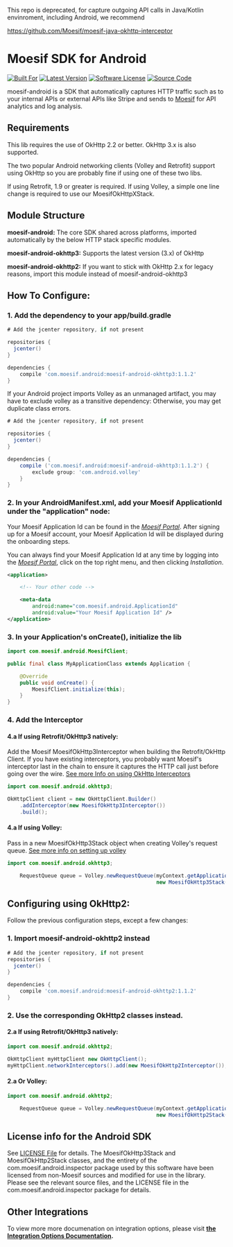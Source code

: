 This repo is deprecated, for capture outgoing API calls in Java/Kotlin envinroment, including Android, we recommend 

https://github.com/Moesif/moesif-java-okhttp-interceptor

# Moesif SDK for Android

[![Built For][ico-built-for]][link-built-for]
[![Latest Version][ico-version]][link-package]
[![Software License][ico-license]][link-license]
[![Source Code][ico-source]][link-source]

moesif-android is a SDK that automatically captures HTTP traffic such as to your internal APIs or external APIs like Stripe
and sends to [Moesif](https://www.moesif.com) for API analytics and log analysis.


## Requirements
This lib requires the use of OkHttp 2.2 or better. OkHttp 3.x is also supported.

The two popular Android networking clients (Volley and Retrofit) support using OkHttp so you are probably fine if using one of these two libs.

If using Retrofit, 1.9 or greater is required.
If using Volley, a simple one line change is required to use our MoesifOkHttpXStack.

## Module Structure
__moesif-android:__
The core SDK shared across platforms, imported automatically by the below HTTP stack specific modules.

__moesif-android-okhttp3:__
Supports the latest version (3.x) of OkHttp

__moesif-android-okhttp2:__
If you want to stick with OkHttp 2.x for legacy reasons, import this module instead of moesif-android-okhttp3

## How To Configure:

### 1. Add the dependency to your app/build.gradle
```gradle
# Add the jcenter repository, if not present

repositories {
  jcenter()
}

dependencies {
    compile 'com.moesif.android:moesif-android-okhttp3:1.1.2'
}
```

If your Android project imports Volley as an unmanaged artifact, you may have to exclude volley as a transitive dependency:
Otherwise, you may get duplicate class errors.

```gradle
# Add the jcenter repository, if not present

repositories {
  jcenter()
}

dependencies {
    compile ('com.moesif.android:moesif-android-okhttp3:1.1.2') {
        exclude group: 'com.android.volley'
    }
}
```

### 2. In your AndroidManifest.xml, add your Moesif ApplicationId under the "application" node:

Your Moesif Application Id can be found in the [_Moesif Portal_](https://www.moesif.com/).
After signing up for a Moesif account, your Moesif Application Id will be displayed during the onboarding steps. 

You can always find your Moesif Application Id at any time by logging 
into the [_Moesif Portal_](https://www.moesif.com/), click on the top right menu,
 and then clicking _Installation_.

```xml
<application>

    <!-- Your other code -->

    <meta-data
        android:name="com.moesif.android.ApplicationId"
        android:value="Your Moesif Application Id" />
</application>
```

### 3. In your Application's onCreate(), initialize the lib

```java
import com.moesif.android.MoesifClient;

public final class MyApplicationClass extends Application {

    @Override
    public void onCreate() {
        MoesifClient.initialize(this);
    }
}
```


### 4. Add the Interceptor

#### 4.a If using Retrofit/OkHttp3 natively:
Add the Moesif MoesifOkHttp3Interceptor when building the Retrofit/OkHttp Client.
If you have existing interceptors, you probably want Moesif's interceptor last in the chain to ensure it captures the HTTP call
just before going over the wire.
[See more Info on using OkHttp Interceptors](https://github.com/square/okhttp/wiki/Interceptors)


```java
import com.moesif.android.okhttp3;

OkHttpClient client = new OkHttpClient.Builder()
    .addInterceptor(new MoesifOkHttp3Interceptor())
    .build();

```

#### 4.a If using Volley:
Pass in a new MoesifOkHttp3Stack object when creating Volley's request queue.
[See more info on setting up volley](https://developer.android.com/training/volley/requestqueue.html)


```java
import com.moesif.android.okhttp3;

    RequestQueue queue = Volley.newRequestQueue(myContext.getApplicationContext(),
                                                new MoesifOkHttp3Stack());

```

## Configuring using OkHttp2:
Follow the previous configuration steps, except a few changes:

### 1. Import moesif-android-okhttp2 instead
```gradle
# Add the jcenter repository, if not present
repositories {
  jcenter()
}

dependencies {
    compile 'com.moesif.android:moesif-android-okhttp2:1.1.2'
}
```

### 2. Use the corresponding OkHttp2 classes instead.

#### 2.a If using Retrofit/OkHttp3 natively:
```java
import com.moesif.android.okhttp2;

OkHttpClient myHttpClient new OkHttpClient();
myHttpClient.networkInterceptors().add(new MoesifOkHttp2Interceptor());

```

#### 2.a Or Volley:
```java
import com.moesif.android.okhttp2;

    RequestQueue queue = Volley.newRequestQueue(myContext.getApplicationContext(),
                                                new MoesifOkHttp2Stack(new OkHttpClient()));

```

## License info for the Android SDK
See [LICENSE File](https://raw.githubusercontent.com/Moesif/moesif-android/master/LICENSE) for details. The MoesifOkHttp3Stack and
MoesifOkHttp2Stack classes, and the entirety of the com.moesif.android.inspector package used by this
software have been licensed from non-Moesif sources and modified
for use in the library. Please see the relevant source files, and the
LICENSE file in the com.moesif.android.inspector package for details.

## Other Integrations

To view more more documenation on integration options, please visit __[the Integration Options Documentation](https://www.moesif.com/docs/getting-started/integration-options/).__

[ico-built-for]: https://img.shields.io/badge/built%20for-android-blue.svg
[ico-version]: https://api.bintray.com/packages/moesif/maven/moesif-android/images/download.svg
[ico-license]: https://img.shields.io/badge/License-Apache%202.0-green.svg
[ico-source]: https://img.shields.io/github/last-commit/moesif/moesif-android.svg?style=social

[link-built-for]: https://developer.android.com/
[link-package]: https://bintray.com/moesif/maven/moesif-android/_latestVersion
[link-license]: https://raw.githubusercontent.com/Moesif/moesif-android/master/LICENSE
[link-source]: https://github.com/moesif/moesif-android
